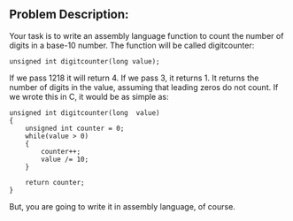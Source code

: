 Problem Description:
---
Your task is to write an assembly language function to count the number of digits in a base-10 number. The function will be called digitcounter:

```
unsigned int digitcounter(long value);
```

If we pass 1218 it will return 4. If we pass 3, it returns 1. It returns the number of digits in the value, assuming that leading zeros do not count. If we wrote this in C, it would be as simple as:

```
unsigned int digitcounter(long  value) 
{
    unsigned int counter = 0;
    while(value > 0) 
    {
        counter++;
        value /= 10;
    }
    
    return counter;
}
```

But, you are going to write it in assembly language, of course.
